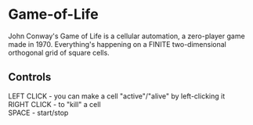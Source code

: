 # Game-of-Life
John Conway's Game of Life is a cellular automation, a zero-player game made in 1970.
Everything's happening on a FINITE two-dimensional orthogonal grid of square cells.

## Controls
LEFT CLICK - you can make a cell "active"/"alive" by left-clicking it <br />
RIGHT CLICK - to "kill" a cell <br />
SPACE - start/stop
